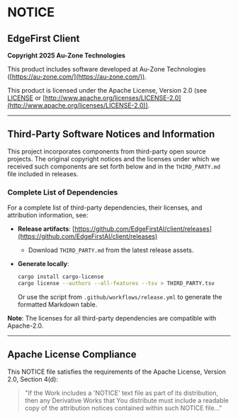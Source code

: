 # NOTICE

## EdgeFirst Client

**Copyright 2025 Au-Zone Technologies**

This product includes software developed at Au-Zone Technologies ([https://au-zone.com/](https://au-zone.com/)).

This product is licensed under the Apache License, Version 2.0 (see [LICENSE](LICENSE) or [http://www.apache.org/licenses/LICENSE-2.0](http://www.apache.org/licenses/LICENSE-2.0)).

---

## Third-Party Software Notices and Information

This project incorporates components from third-party open source projects. The original copyright notices and the licenses under which we received such components are set forth below and in the `THIRD_PARTY.md` file included in releases.

### Complete List of Dependencies

For a complete list of third-party dependencies, their licenses, and attribution information, see:

- **Release artifacts**: [https://github.com/EdgeFirstAI/client/releases](https://github.com/EdgeFirstAI/client/releases)
  - Download `THIRD_PARTY.md` from the latest release assets.

- **Generate locally**:
  ```bash
  cargo install cargo-license
  cargo license --authors --all-features --tsv > THIRD_PARTY.tsv
  ```
  
  Or use the script from `.github/workflows/release.yml` to generate the formatted Markdown table.

**Note**: The licenses for all third-party dependencies are compatible with Apache-2.0.

---

## Apache License Compliance

This NOTICE file satisfies the requirements of the Apache License, Version 2.0, Section 4(d):

> "If the Work includes a 'NOTICE' text file as part of its distribution, then any Derivative Works that You distribute must include a readable copy of the attribution notices contained within such NOTICE file..."
